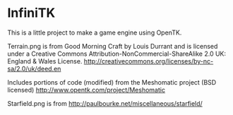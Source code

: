 InfiniTK
========

This is a little project to make a game engine using OpenTK.

Terrain.png is from Good Morning Craft by Louis Durrant and is licensed under a 
Creative Commons Attribution-NonCommercial-ShareAlike 2.0 UK: England & Wales License.
http://creativecommons.org/licenses/by-nc-sa/2.0/uk/deed.en

Includes portions of code (modified) from the Meshomatic project (BSD licensed)
http://www.opentk.com/project/Meshomatic

Starfield.png is from http://paulbourke.net/miscellaneous/starfield/